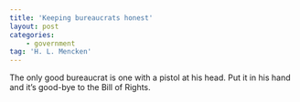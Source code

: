 ```yaml
---
title: 'Keeping bureaucrats honest'
layout: post
categories:
    - government
tag: 'H. L. Mencken'
---
```


The only good bureaucrat is one with a pistol at his head. Put it in his hand and it’s good-bye to the Bill of Rights.
